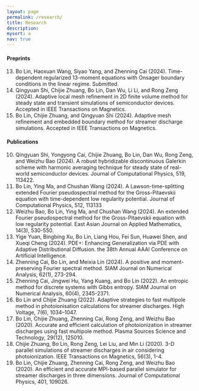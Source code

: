 ```yaml
---
layout: page
permalink: /research/
title: Research
description: 
mysort: a
nav: true
---
```


<!-- <sup>+</sup> equal contribution; <sup>*</sup> corresponding author. -->

<h4>Preprints</h4>

13. Bo Lin, Haoxuan Wang, Siyao Yang, and Zhenning Cai (2024). Time-dependent regularized 13-moment equations with Onsager boundary conditions in the linear regime. Submitted.
12. Qingyuan Shi, Chijie Zhuang, Bo Lin, Dan Wu, Li Li, and Rong Zeng (2024). Adaptive local mesh refinement in 2D finite volume method for steady state and transient simulations of semiconductor devices. Accepted in IEEE Transactions on Magnetics.
11. Bo Lin, Chijie Zhuang, and Qingyuan Shi (2024). Adaptive mesh refinement and embedded boundary method for streamer discharge simulations. Accepted in IEEE Transactions on Magnetics.

<h4>Publications</h4>

10. Qingyuan Shi, Yongyong Cai, Chijie Zhuang, Bo Lin, Dan Wu, Rong Zeng, and Weizhu Bao (2024). A robust hybridizable discontinuous Galerkin scheme with harmonic averaging technique for steady state of real-world semiconductor devices. Journal of Computational Physics, 519, 113422.
9. Bo Lin, Ying Ma, and Chushan Wang (2024). A Lawson-time-splitting extended Fourier pseudospectral method for the Gross-Pitaevskii equation with time-dependent low regularity potential. Journal of Computational Physics, 512, 113133
8. Weizhu Bao, Bo Lin, Ying Ma, and Chushan Wang (2024). An extended Fourier pseudospectral method for the Gross-Pitaevskii equation with low regularity potential. East Asian Journal on Applied Mathematics, 14(3), 530-550.
7. Yige Yuan, Bingbing Xu, Bo Lin, Liang Hou, Fei Sun, Huawei Shen, and Xueqi Cheng (2024). PDE+: Enhancing Generalization via PDE with Adaptive Distributional Diffusion. the 38th Annual AAAI Conference on Artificial Intelligence.
6. Zhenning Cai, Bo Lin, and Meixia Lin (2024). A positive and moment-preserving Fourier spectral method. SIAM Journal on Numerical Analysis, 62(1), 273-294.
5. Zhenning Cai, Jingwei Hu, Yang Kuang, and Bo Lin (2022). An entropic method for discrete systems with Gibbs entropy. SIAM Journal on Numerical Analysis, 60(4), 2345-2371.
4. Bo Lin and Chijie Zhuang (2022). Adaptive strategies to fast multipole method in photoionisation calculations for streamer discharges. High Voltage, 7(6), 1034–1047.
3. Bo Lin, Chijie Zhuang, Zhenning Cai, Rong Zeng, and Weizhu Bao (2020). Accurate and efficient calculation of photoionization in streamer discharges using fast multipole method. Plasma Sources Science and Technology, 29(12), 125010.
2. Chijie Zhuang, Bo Lin, Rong Zeng, Lei Liu, and Min Li (2020). 3-D parallel simulations of streamer discharges in air considering photoionization. IEEE Transactions on Magnetics, 56(3), 1-4.
1. Bo Lin, Chijie Zhuang, Zhenning Cai, Rong Zeng, and Weizhu Bao (2020). An efficient and accurate MPI-based parallel simulator for streamer discharges in three dimensions. Journal of Computational Physics, 401, 109026.
